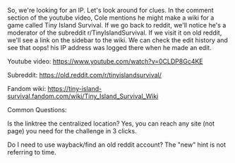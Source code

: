 So, we're looking for an IP.
Let's look around for clues.
In the comment section of the youtube video, Cole mentions he might make a wiki for a game called Tiny Island Survival.
If we go back to reddit, we'll notice he's a moderator of the subreddit r/TinyIslandSurvival.
If we visit it on old reddit, we'll see a link on the sidebar to the wiki.
We can check the edit history and see that oops! his IP address was logged there when he made an edit.

Youtube video: https://www.youtube.com/watch?v=0CLDP8Gc4KE

Subreddit: https://old.reddit.com/r/tinyislandsurvival/

Fandom wiki: https://tiny-island-survival.fandom.com/wiki/Tiny_Island_Survival_Wiki

Common Questions:

Is the linktree the centralized location? Yes, you can reach any site (not page) you need for the challenge in 3 clicks.

Do I need to use wayback/find an old reddit account? The "new" hint is not referring to time.
